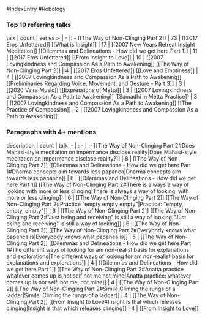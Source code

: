 #IndexEntry #Robology

### Top 10 referring talks
talk | count | series
:- | - |: -
[[The Way of Non-Clinging Part 2]] | 73 | [[2017 Eros Unfettered]]
[[What is Insight]] | 17 | [[2007 New Years Retreat Insight Meditation]]
[[Dilemmas and Delineations - How did we get here Part 1]] | 11 | [[2017 Eros Unfettered]]
[[From Insight to Love]] | 10 | [[2007 Lovingkindness and Compassion As a Path to Awakening]]
[[The Way of Non-Clinging Part 3]] | 4 | [[2017 Eros Unfettered]]
[[Love and Emptiness]] | 4 | [[2007 Lovingkindness and Compassion As a Path to Awakening]]
[[Preliminaries Regarding Voice, Movement, and Gesture - Part 3]] | 3 | [[2020 Vajra Music]]
[[Expressions of Metta]] | 3 | [[2007 Lovingkindness and Compassion As a Path to Awakening]]
[[Samadhi in Metta Practice]] | 3 | [[2007 Lovingkindness and Compassion As a Path to Awakening]]
[[The Practice of Compassion]] | 2 | [[2007 Lovingkindness and Compassion As a Path to Awakening]]

### Paragraphs with 4+ mentions
description | count | talk
:- | : - | :-
[[The Way of Non-Clinging Part 2#Does Mahasi-style meditation on impermance disclose reality\|Does Mahasi-style meditation on impermance disclose reality?]] | 8 | [[The Way of Non-Clinging Part 2]]
[[Dilemmas and Delineations - How did we get here Part 1#Dharma concepts aim towards less papanca\|Dharma concepts aim towards less papanca]] | 6 | [[Dilemmas and Delineations - How did we get here Part 1]]
[[The Way of Non-Clinging Part 2#There is always a way of looking with more or less clinging\|There is always a way of looking, with more or less clinging]] | 6 | [[The Way of Non-Clinging Part 2]]
[[The Way of Non-Clinging Part 2#Practice "empty empty empty"\|Practice: "empty, empty, empty"]] | 6 | [[The Way of Non-Clinging Part 2]]
[[The Way of Non-Clinging Part 2#"Just being and receiving" is still a way of looking\|"Just being and receiving" is still a way of looking]] | 6 | [[The Way of Non-Clinging Part 2]]
[[The Way of Non-Clinging Part 2#Everybody knows what papanca is\|Everybody knows what papanca is]] | 5 | [[The Way of Non-Clinging Part 2]]
[[Dilemmas and Delineations - How did we get here Part 1#The different ways of looking for am non-realist basis for explanations and explorations\|The different ways of looking for am non-realist basis for explanations and explorations]] | 4 | [[Dilemmas and Delineations - How did we get here Part 1]]
[[The Way of Non-Clinging Part 2#Anatta practice whatever comes up is not self not me not mine\|Anatta practice: whatever comes up is not self, not me, not mine]] | 4 | [[The Way of Non-Clinging Part 2]]
[[The Way of Non-Clinging Part 2#Simile Climing the rungs of a ladder\|Simile: Climing the rungs of a ladder]] | 4 | [[The Way of Non-Clinging Part 2]]
[[From Insight to Love#Insight is that which releases clinging\|Insight is that which releases clinging]] | 4 | [[From Insight to Love]]

